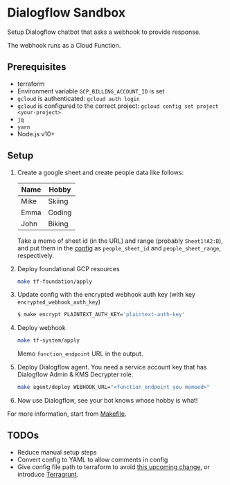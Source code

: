 # Dialogflow Sandbox

Setup Dialogflow chatbot that asks a webhook to provide response.

The webhook runs as a Cloud Function.

## Prerequisites

* terraform
* Environment variable `GCP_BILLING_ACCOUNT_ID` is set
* `gcloud` is authenticated: `gcloud auth login`
* `gcloud` is configured to the correct project: `gcloud config set project <your-project>`
* `jq`
* `yarn`
* Node.js v10+

## Setup

1. Create a google sheet and create people data like follows:

    | Name | Hobby  |
    | ---- | ------ |
    | Mike | Skiing |
    | Emma | Coding |
    | John | Biking |

   Take a memo of sheet id (in the URL) and range (probably `Sheet1!A2:B`),
   and put them in the [config](./config.json) as `people_sheet_id` and `people_sheet_range`, respectively.

1. Deploy foundational GCP resources

    ```sh
    make tf-foundation/apply
    ```

1. Update config with the encrypted webhook auth key (with key `encrypted_webhook_auth_key`)

    ```sh
    $ make encrypt PLAINTEXT_AUTH_KEY='plaintext-auth-key'
    ```

1. Deploy webhook

    ```sh
    make tf-system/apply
    ```

    Memo `function_endpoint` URL in the output.

1. Deploy Dialogflow agent. You need a service account key that has Dialogflow Admin & KMS Decrypter role.

    ```sh
    make agent/deploy WEBHOOK_URL="<function_endpoint you memoed>"
    ```

1. Now use Dialogflow, see your bot knows whose hobby is what!

For more information, start from [Makefile](./Makefile).

## TODOs

* Reduce manual setup steps
* Convert config to YAML to allow comments in config
* Give config file path to terraform to avoid [this upcoming change][2],
  or introduce [Terragrunt][3].

[1]: https://github.com/terraform-providers/terraform-provider-google/issues/4276
[2]: https://github.com/hashicorp/terraform/issues/22004
[3]: https://terragrunt.gruntwork.io/
